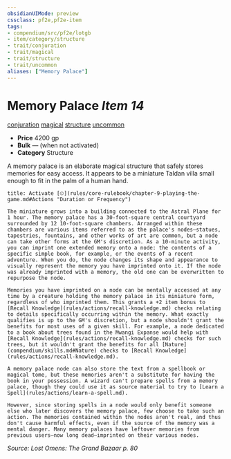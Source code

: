 ```yaml
---
obsidianUIMode: preview
cssclass: pf2e,pf2e-item
tags:
- compendium/src/pf2e/lotgb
- item/category/structure
- trait/conjuration
- trait/magical
- trait/structure
- trait/uncommon
aliases: ["Memory Palace"]
---
```

# Memory Palace *Item 14*  
[conjuration](rules/traits/conjuration.md)  [magical](rules/traits/magical.md)  [structure](rules/traits/structure.md)  [uncommon](rules/traits/uncommon.md)  

- **Price** 4200 gp
- **Bulk** — (when not activated)
- **Category** Structure

A memory palace is an elaborate magical structure that safely stores memories for easy access. It appears to be a miniature Taldan villa small enough to fit in the palm of a human hand.

```ad-embed-ability
title: Activate [⏲](rules/core-rulebook/chapter-9-playing-the-game.md#Actions "Duration or Frequency")

The miniature grows into a building connected to the Astral Plane for 1 hour. The memory palace has a 30-foot-square central courtyard surrounded by 12 10-foot-square chambers. Arranged within these chambers are various items referred to as the palace's nodes—statues, tapestries, fountains, and other works of art are common, but a node can take other forms at the GM's discretion. As a 10-minute activity, you can imprint one extended memory onto a node: the contents of a specific simple book, for example, or the events of a recent adventure. When you do, the node changes its shape and appearance to visually represent the memory you have imprinted onto it. If the node was already imprinted with a memory, the old one can be overwritten to repurpose the node.

Memories you have imprinted on a node can be mentally accessed at any time by a creature holding the memory palace in its miniature form, regardless of who imprinted them. This grants a +2 item bonus to [Recall Knowledge](rules/actions/recall-knowledge.md) checks relating to details specifically occurring within the memory. What exactly qualifies is up to the GM's discretion, but a node shouldn't grant the benefits for most uses of a given skill. For example, a node dedicated to a book about trees found in the Mwangi Expanse would help with [Recall Knowledge](rules/actions/recall-knowledge.md) checks for such trees, but it wouldn't grant the benefits for all [Nature](compendium/skills.md#Nature) checks to [Recall Knowledge](rules/actions/recall-knowledge.md).

A memory palace node can also store the text from a spellbook or magical tome, but these memories aren't a substitute for having the book in your possession. A wizard can't prepare spells from a memory palace, though they could use it as source material to try to [Learn a Spell](rules/actions/learn-a-spell.md).

However, since storing spells in a node would only benefit someone else who later discovers the memory palace, few choose to take such an action. The memories contained within the nodes aren't real, and thus don't cause harmful effects, even if the source of the memory was a mental danger. Many memory palaces have leftover memories from previous users—now long dead—imprinted on their various nodes.
```

*Source: Lost Omens: The Grand Bazaar p. 80*
